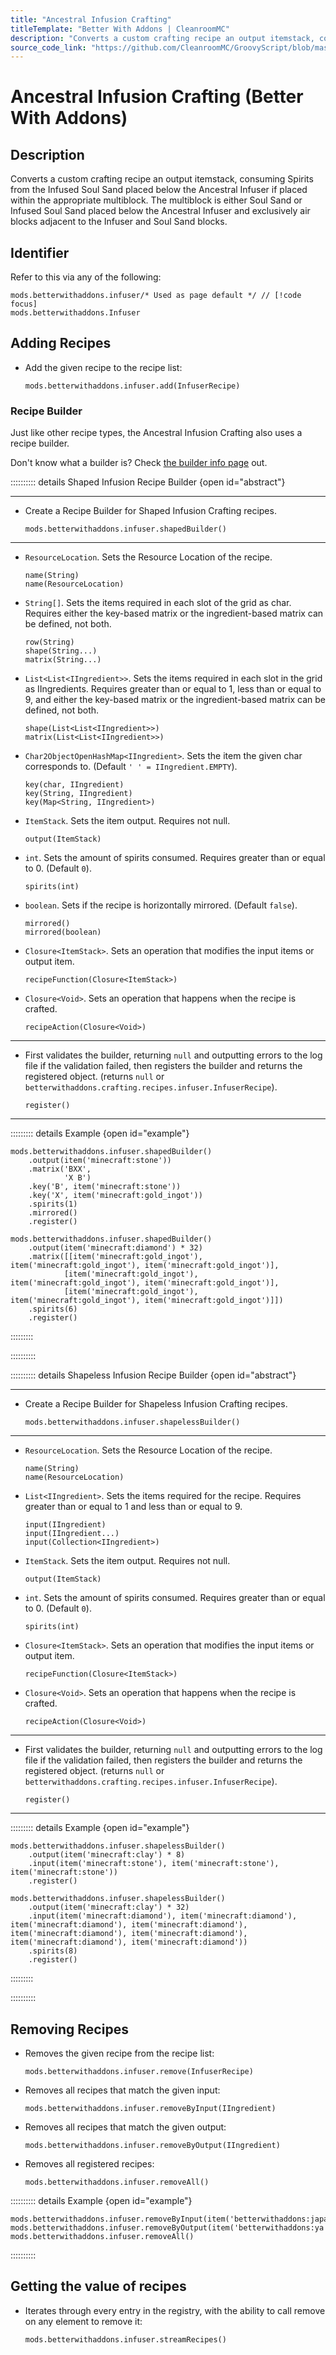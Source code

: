 ```yaml
---
title: "Ancestral Infusion Crafting"
titleTemplate: "Better With Addons | CleanroomMC"
description: "Converts a custom crafting recipe an output itemstack, consuming Spirits from the Infused Soul Sand placed below the Ancestral Infuser if placed within the appropriate multiblock. The multiblock is either Soul Sand or Infused Soul Sand placed below the Ancestral Infuser and exclusively air blocks adjacent to the Infuser and Soul Sand blocks."
source_code_link: "https://github.com/CleanroomMC/GroovyScript/blob/master/src/main/java/com/cleanroommc/groovyscript/compat/mods/betterwithaddons/Infuser.java"
---
```


# Ancestral Infusion Crafting (Better With Addons)

## Description

Converts a custom crafting recipe an output itemstack, consuming Spirits from the Infused Soul Sand placed below the Ancestral Infuser if placed within the appropriate multiblock. The multiblock is either Soul Sand or Infused Soul Sand placed below the Ancestral Infuser and exclusively air blocks adjacent to the Infuser and Soul Sand blocks.

## Identifier

Refer to this via any of the following:

```groovy:no-line-numbers {1}
mods.betterwithaddons.infuser/* Used as page default */ // [!code focus]
mods.betterwithaddons.Infuser
```


## Adding Recipes

- Add the given recipe to the recipe list:

    ```groovy:no-line-numbers
    mods.betterwithaddons.infuser.add(InfuserRecipe)
    ```


### Recipe Builder

Just like other recipe types, the Ancestral Infusion Crafting also uses a recipe builder.

Don't know what a builder is? Check [the builder info page](../../getting_started/builder.md) out.

:::::::::: details Shaped Infusion Recipe Builder {open id="abstract"}

---

- Create a Recipe Builder for Shaped Infusion Crafting recipes.

    ```groovy:no-line-numbers
    mods.betterwithaddons.infuser.shapedBuilder()
    ```

---

- `ResourceLocation`. Sets the Resource Location of the recipe.

    ```groovy:no-line-numbers
    name(String)
    name(ResourceLocation)
    ```

- `String[]`. Sets the items required in each slot of the grid as char. Requires either the key-based matrix or the ingredient-based matrix can be defined, not both.

    ```groovy:no-line-numbers
    row(String)
    shape(String...)
    matrix(String...)
    ```

- `List<List<IIngredient>>`. Sets the items required in each slot in the grid as IIngredients. Requires greater than or equal to 1, less than or equal to 9, and either the key-based matrix or the ingredient-based matrix can be defined, not both.

    ```groovy:no-line-numbers
    shape(List<List<IIngredient>>)
    matrix(List<List<IIngredient>>)
    ```

- `Char2ObjectOpenHashMap<IIngredient>`. Sets the item the given char corresponds to. (Default `' ' = IIngredient.EMPTY`).

    ```groovy:no-line-numbers
    key(char, IIngredient)
    key(String, IIngredient)
    key(Map<String, IIngredient>)
    ```

- `ItemStack`. Sets the item output. Requires not null.

    ```groovy:no-line-numbers
    output(ItemStack)
    ```

- `int`. Sets the amount of spirits consumed. Requires greater than or equal to 0. (Default `0`).

    ```groovy:no-line-numbers
    spirits(int)
    ```

- `boolean`. Sets if the recipe is horizontally mirrored. (Default `false`).

    ```groovy:no-line-numbers
    mirrored()
    mirrored(boolean)
    ```

- `Closure<ItemStack>`. Sets an operation that modifies the input items or output item.

    ```groovy:no-line-numbers
    recipeFunction(Closure<ItemStack>)
    ```

- `Closure<Void>`. Sets an operation that happens when the recipe is crafted.

    ```groovy:no-line-numbers
    recipeAction(Closure<Void>)
    ```

---

- First validates the builder, returning `null` and outputting errors to the log file if the validation failed, then registers the builder and returns the registered object. (returns `null` or `betterwithaddons.crafting.recipes.infuser.InfuserRecipe`).

    ```groovy:no-line-numbers
    register()
    ```

---

::::::::: details Example {open id="example"}
```groovy:no-line-numbers
mods.betterwithaddons.infuser.shapedBuilder()
    .output(item('minecraft:stone'))
    .matrix('BXX',
            'X B')
    .key('B', item('minecraft:stone'))
    .key('X', item('minecraft:gold_ingot'))
    .spirits(1)
    .mirrored()
    .register()

mods.betterwithaddons.infuser.shapedBuilder()
    .output(item('minecraft:diamond') * 32)
    .matrix([[item('minecraft:gold_ingot'), item('minecraft:gold_ingot'), item('minecraft:gold_ingot')],
            [item('minecraft:gold_ingot'), item('minecraft:gold_ingot'), item('minecraft:gold_ingot')],
            [item('minecraft:gold_ingot'), item('minecraft:gold_ingot'), item('minecraft:gold_ingot')]])
    .spirits(6)
    .register()
```

:::::::::

::::::::::

:::::::::: details Shapeless Infusion Recipe Builder {open id="abstract"}

---

- Create a Recipe Builder for Shapeless Infusion Crafting recipes.

    ```groovy:no-line-numbers
    mods.betterwithaddons.infuser.shapelessBuilder()
    ```

---

- `ResourceLocation`. Sets the Resource Location of the recipe.

    ```groovy:no-line-numbers
    name(String)
    name(ResourceLocation)
    ```

- `List<IIngredient>`. Sets the items required for the recipe. Requires greater than or equal to 1 and less than or equal to 9.

    ```groovy:no-line-numbers
    input(IIngredient)
    input(IIngredient...)
    input(Collection<IIngredient>)
    ```

- `ItemStack`. Sets the item output. Requires not null.

    ```groovy:no-line-numbers
    output(ItemStack)
    ```

- `int`. Sets the amount of spirits consumed. Requires greater than or equal to 0. (Default `0`).

    ```groovy:no-line-numbers
    spirits(int)
    ```

- `Closure<ItemStack>`. Sets an operation that modifies the input items or output item.

    ```groovy:no-line-numbers
    recipeFunction(Closure<ItemStack>)
    ```

- `Closure<Void>`. Sets an operation that happens when the recipe is crafted.

    ```groovy:no-line-numbers
    recipeAction(Closure<Void>)
    ```

---

- First validates the builder, returning `null` and outputting errors to the log file if the validation failed, then registers the builder and returns the registered object. (returns `null` or `betterwithaddons.crafting.recipes.infuser.InfuserRecipe`).

    ```groovy:no-line-numbers
    register()
    ```

---

::::::::: details Example {open id="example"}
```groovy:no-line-numbers
mods.betterwithaddons.infuser.shapelessBuilder()
    .output(item('minecraft:clay') * 8)
    .input(item('minecraft:stone'), item('minecraft:stone'), item('minecraft:stone'))
    .register()

mods.betterwithaddons.infuser.shapelessBuilder()
    .output(item('minecraft:clay') * 32)
    .input(item('minecraft:diamond'), item('minecraft:diamond'), item('minecraft:diamond'), item('minecraft:diamond'), item('minecraft:diamond'), item('minecraft:diamond'), item('minecraft:diamond'), item('minecraft:diamond'))
    .spirits(8)
    .register()
```

:::::::::

::::::::::

## Removing Recipes

- Removes the given recipe from the recipe list:

    ```groovy:no-line-numbers
    mods.betterwithaddons.infuser.remove(InfuserRecipe)
    ```

- Removes all recipes that match the given input:

    ```groovy:no-line-numbers
    mods.betterwithaddons.infuser.removeByInput(IIngredient)
    ```

- Removes all recipes that match the given output:

    ```groovy:no-line-numbers
    mods.betterwithaddons.infuser.removeByOutput(IIngredient)
    ```

- Removes all registered recipes:

    ```groovy:no-line-numbers
    mods.betterwithaddons.infuser.removeAll()
    ```

:::::::::: details Example {open id="example"}
```groovy:no-line-numbers
mods.betterwithaddons.infuser.removeByInput(item('betterwithaddons:japanmat:16'))
mods.betterwithaddons.infuser.removeByOutput(item('betterwithaddons:ya'))
mods.betterwithaddons.infuser.removeAll()
```

::::::::::

## Getting the value of recipes

- Iterates through every entry in the registry, with the ability to call remove on any element to remove it:

    ```groovy:no-line-numbers
    mods.betterwithaddons.infuser.streamRecipes()
    ```
